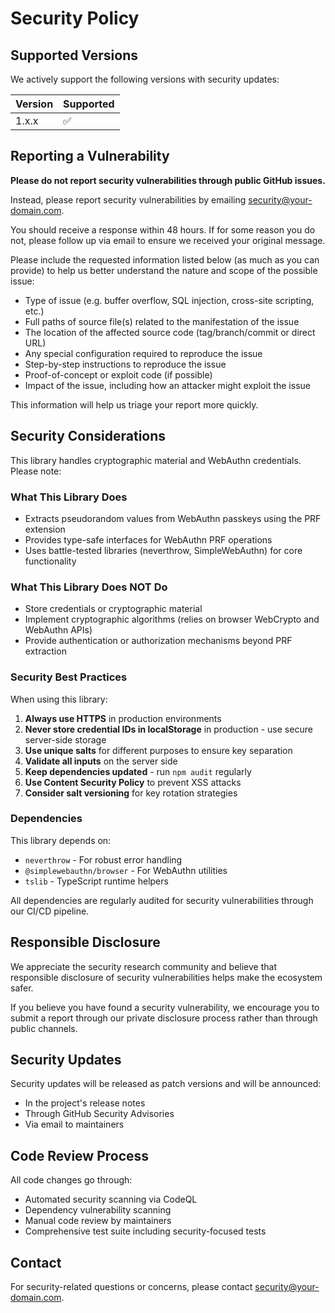 # Security Policy

## Supported Versions

We actively support the following versions with security updates:

| Version | Supported          |
| ------- | ------------------ |
| 1.x.x   | :white_check_mark: |

## Reporting a Vulnerability

**Please do not report security vulnerabilities through public GitHub issues.**

Instead, please report security vulnerabilities by emailing [security@your-domain.com](mailto:security@your-domain.com).

You should receive a response within 48 hours. If for some reason you do not, please follow up via email to ensure we received your original message.

Please include the requested information listed below (as much as you can provide) to help us better understand the nature and scope of the possible issue:

- Type of issue (e.g. buffer overflow, SQL injection, cross-site scripting, etc.)
- Full paths of source file(s) related to the manifestation of the issue
- The location of the affected source code (tag/branch/commit or direct URL)
- Any special configuration required to reproduce the issue
- Step-by-step instructions to reproduce the issue
- Proof-of-concept or exploit code (if possible)
- Impact of the issue, including how an attacker might exploit the issue

This information will help us triage your report more quickly.

## Security Considerations

This library handles cryptographic material and WebAuthn credentials. Please note:

### What This Library Does
- Extracts pseudorandom values from WebAuthn passkeys using the PRF extension
- Provides type-safe interfaces for WebAuthn PRF operations
- Uses battle-tested libraries (neverthrow, SimpleWebAuthn) for core functionality

### What This Library Does NOT Do
- Store credentials or cryptographic material
- Implement cryptographic algorithms (relies on browser WebCrypto and WebAuthn APIs)
- Provide authentication or authorization mechanisms beyond PRF extraction

### Security Best Practices

When using this library:

1. **Always use HTTPS** in production environments
2. **Never store credential IDs in localStorage** in production - use secure server-side storage
3. **Use unique salts** for different purposes to ensure key separation
4. **Validate all inputs** on the server side
5. **Keep dependencies updated** - run `npm audit` regularly
6. **Use Content Security Policy** to prevent XSS attacks
7. **Consider salt versioning** for key rotation strategies

### Dependencies

This library depends on:
- `neverthrow` - For robust error handling
- `@simplewebauthn/browser` - For WebAuthn utilities
- `tslib` - TypeScript runtime helpers

All dependencies are regularly audited for security vulnerabilities through our CI/CD pipeline.

## Responsible Disclosure

We appreciate the security research community and believe that responsible disclosure of security vulnerabilities helps make the ecosystem safer.

If you believe you have found a security vulnerability, we encourage you to submit a report through our private disclosure process rather than through public channels.

## Security Updates

Security updates will be released as patch versions and will be announced:
- In the project's release notes
- Through GitHub Security Advisories
- Via email to maintainers

## Code Review Process

All code changes go through:
- Automated security scanning via CodeQL
- Dependency vulnerability scanning
- Manual code review by maintainers
- Comprehensive test suite including security-focused tests

## Contact

For security-related questions or concerns, please contact [security@your-domain.com](mailto:security@your-domain.com).